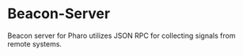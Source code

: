 # Beacon-Server
Beacon server for Pharo utilizes JSON RPC for collecting signals from remote systems.
